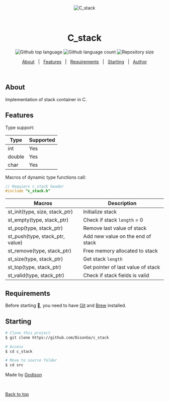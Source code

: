 <div align="center" id="top"> 
  <img src="./.github/app.gif" alt="C_stack" />

  &#xa0;
</div>

<h1 align="center">C_stack</h1>

<p align="center">
  <img alt="Github top language" src="https://img.shields.io/github/languages/top/DisonGo/c_stack?color=56BEB8">
  <img alt="Github language count" src="https://img.shields.io/github/languages/count/DisonGo/c_stack?color=56BEB8">
  <img alt="Repository size" src="https://img.shields.io/github/repo-size/DisonGo/c_stack?color=56BEB8">
</p>

<p align="center">
  <a href="#dart-about">About</a> &#xa0; | &#xa0; 
  <a href="#sparkles-features">Features</a> &#xa0; | &#xa0;
  <a href="#white_check_mark-requirements">Requirements</a> &#xa0; | &#xa0;
  <a href="#checkered_flag-starting">Starting</a> &#xa0; | &#xa0;
  <a href="https://github.com/DisonGo" target="_blank">Author</a>
</p>

<br>

## About ##

Implementation of stack container in C.

## Features ##

Type support:

| Type | Supported |
| ---- | --------- |
| int  |     Yes   |
| double  |     Yes   |
| char  |     Yes   |

Macros of dynamic type functions call:

```c
// Requiers c_stack header
#include "c_stack.h"
```

| Macros | Description |
| ---- | --------- |
| st_init(type, size, stack_ptr) | Initialize stack |
| st_empty(type, stack_ptr) | Check if stack `length` = 0 |
| st_pop(type, stack_ptr) | Remove last value of stack |
| st_push(type, stack_ptr, value) | Add new value on the end of stack |
| st_remove(type, stack_ptr) | Free memory allocated to stack  |
| st_size(type, stack_ptr) | Get stack `length` |
| st_top(type, stack_ptr) | Get pointer of last value of stack |
| st_valid(type, stack_ptr) | Check if stack fields is valid |



## Requirements ##

Before starting :checkered_flag:, you need to have [Git](https://git-scm.com) and [Brew](https://brew.sh) installed.

## Starting ##

```bash
# Clone this project
$ git clone https://github.com/DisonGo/c_stack

# Access
$ cd c_stack

# Move to source folder
$ cd src
```


Made by <a href="https://github.com/DisonGo" target="_blank">Godison</a>

&#xa0;

<a href="#top">Back to top</a>
